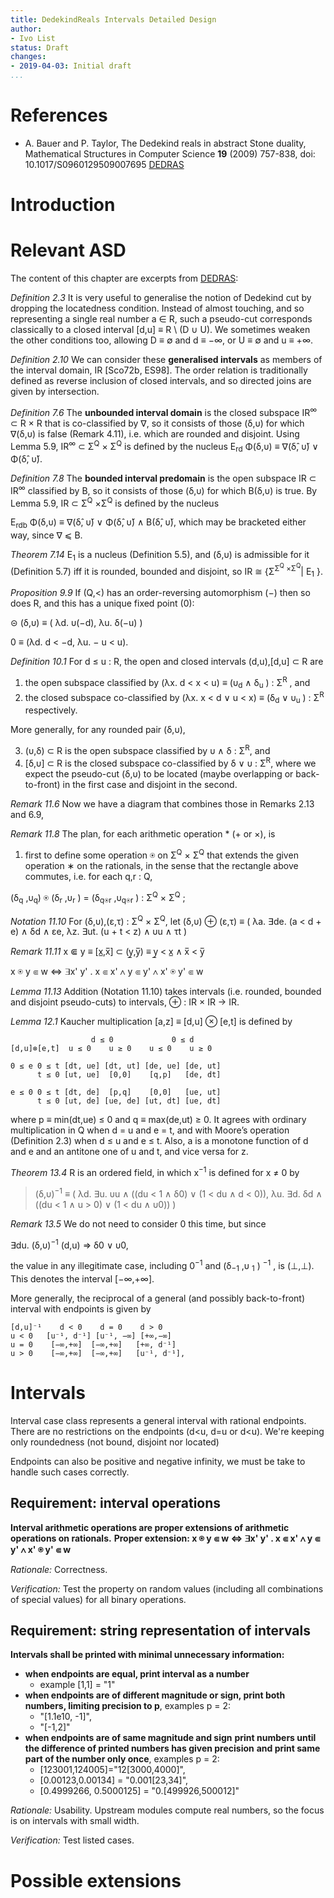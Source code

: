 ```yaml
---
title: DedekindReals Intervals Detailed Design
author:
- Ivo List
status: Draft
changes:
- 2019-04-03: Initial draft
...
```


# References

-  A. Bauer and P. Taylor, The Dedekind reals in abstract Stone duality,
  Mathematical Structures in Computer Science **19** (2009) 757-838, doi: 10.1017/S0960129509007695 [DEDRAS]

[DEDRAS]: http://paultaylor.eu/ASD/dedras/


# Introduction

# Relevant ASD

The content of this chapter are excerpts from [DEDRAS]:

*Definition 2.3* It is very useful to generalise the notion of Dedekind cut by dropping the locatedness condition.
Instead of almost touching, and so representing a single real number a ∈ R, such
a pseudo-cut corresponds classically to a closed interval [d,u] ≡ R \ (D ∪ U). We sometimes
weaken the other conditions too, allowing D ≡ ∅ and d ≡ −∞, or U ≡ ∅ and u ≡ +∞.

*Definition 2.10* We can consider these **generalised intervals** as members of the interval domain, IR [Sco72b, ES98].
The order relation is traditionally defined as reverse inclusion of closed intervals,
and so directed joins are given by intersection.

*Definition 7.6* The **unbounded interval domain** is the closed subspace IR<sup>∞</sup> ⊂ R × R that is
co-classified by ∇, so it consists of those (δ,υ) for which ∇(δ,υ) is false (Remark 4.11), i.e. which
are rounded and disjoint. Using Lemma 5.9, IR<sup>∞</sup> ⊂ Σ<sup>Q</sup> × Σ<sup>Q</sup> is defined by the nucleus
E<sub>rd</sub> Φ(δ,υ) ≡ ∇(δ&#770;, υ&#780;) ∨ Φ(δ&#770;, υ&#780;).

*Definition 7.8* The **bounded interval predomain** is the open subspace IR ⊂ IR<sup>∞</sup> classified by
B, so it consists of those (δ,υ) for which B(δ,υ) is true. By Lemma 5.9, IR ⊂ Σ<sup>Q</sup> ×Σ<sup>Q</sup> is defined
by the nucleus

E<sub>rdb</sub> Φ(δ,υ) ≡ ∇(δ&#770;, υ&#780;) ∨ Φ(δ&#770;, υ&#780;) ∧ B(δ&#770;, υ&#780;),
which may be bracketed either way, since ∇ ⩽ B.

*Theorem 7.14* E<sub>1</sub> is a nucleus (Definition 5.5), and (δ,υ) is admissible for it (Definition 5.7) iff
it is rounded, bounded and disjoint, so IR ≅    {Σ<sup>Σ<sup>Q</sup> ×Σ<sup>Q</sup></sup>| E<sub>1</sub> }.


*Proposition 9.9* If (Q,<) has an order-reversing automorphism (−) then so does R, and this
has a unique fixed point (0):

⊝ (δ,υ) ≡ ( λd. υ(−d), λu. δ(−u) )

0 ≡ (λd. d < −d, λu. − u < u).


*Definition 10.1* For d ≤ u : R, the open and closed intervals (d,u),[d,u] ⊂ R are

  1. the open subspace classified by (λx. d < x < u) ≡ (υ<sub>d</sub> ∧ δ<sub>u</sub> ) : Σ<sup>R</sup> , and
  2. the closed subspace co-classified by (λx. x < d ∨ u < x) ≡ (δ<sub>d</sub> ∨ υ<sub>u</sub> ) : Σ<sup>R</sup> respectively.

  More generally, for any rounded pair (δ,υ),

  3. (υ,δ) ⊂ R is the open subspace classified by υ ∧ δ : Σ<sup>R</sup>, and
  4. [δ,υ] ⊂ R is the closed subspace co-classified by δ ∨ υ : Σ<sup>R</sup>,
where we expect the pseudo-cut (δ,υ) to be located (maybe overlapping or back-to-front) in the
first case and disjoint in the second.

*Remark 11.6* Now we have a diagram that combines those in Remarks 2.13 and 6.9,

*Remark 11.8* The plan, for each arithmetic operation * (+ or ×), is

  1. first to define some operation ⍟ on Σ<sup>Q</sup> × Σ<sup>Q</sup> that extends the given operation ∗ on the
   rationals, in the sense that the rectangle above commutes, i.e. for each q,r : Q,
   
   (δ<sub>q</sub> ,υ<sub>q</sub>) ⍟ (δ<sub>r</sub> ,υ<sub>r</sub> ) = (δ<sub>q⍟r</sub> ,υ<sub>q⍟r</sub> ) : Σ<sup>Q</sup> × Σ<sup>Q</sup> ;

*Notation 11.10* For (δ,υ),(ε,τ) : Σ<sup>Q</sup> × Σ<sup>Q</sup>, let
(δ,υ) ⊕ (ε,τ) ≡ ( λa. ∃de. (a < d + e) ∧ δd ∧ εe, λz. ∃ut. (u + t < z) ∧ υu ∧ τt )

*Remark 11.11*
x ⋐ y ≡ [x&#818;,x&#773;] ⊂ (y&#818;,y&#773;) ≡ y&#818; < x&#818; ∧  x&#773;  < y&#773;

x ⍟ y ⋐  w ⇔  ∃x' y' . x ⋐ x' ∧ y ⋐ y' ∧ x' ⍟  y' ⋐  w

*Lemma 11.13* Addition (Notation 11.10) takes intervals (i.e. rounded, bounded and disjoint
pseudo-cuts) to intervals, ⊕ : IR × IR → IR.

*Lemma 12.1* Kaucher multiplication [a,z] ≡ [d,u] ⊗ [e,t] is defined by

```
                  d ≤ 0             0 ≤ d  
[d,u]⊗[e,t]  u ≤ 0    u ≥ 0    u ≤ 0    u ≥ 0  
        
0 ≤ e 0 ≤ t [dt, ue] [dt, ut] [de, ue] [de, ut] 
      t ≤ 0 [ut, ue]  [0,0]    [q,p]   [de, dt]  
        
e ≤ 0 0 ≤ t [dt, de]  [p,q]    [0,0]   [ue, ut] 
      t ≤ 0 [ut, de] [ue, de] [ut, dt] [ue, dt]
```

where p ≡ min(dt,ue) ≤ 0 and q ≡ max(de,ut) ≥ 0. It agrees with ordinary multiplication in Q
when d = u and e = t, and with Moore’s operation (Definition 2.3) when d ≤ u and e ≤ t. Also,
a is a monotone function of d and e and an antitone one of u and t, and vice versa for z. 

*Theorem 13.4* R is an ordered field, in which x<sup>−1</sup> is defined for x ≠ 0 by

>  (δ,υ)<sup>−1</sup> ≡
>    ( λd. ∃u. υu ∧ ((du < 1 ∧ δ0) ∨ (1 < du ∧ d < 0)),
>      λu. ∃d. δd ∧ ((du < 1 ∧ u > 0) ∨ (1 < du ∧ υ0)) ) 


*Remark 13.5* We do not need to consider 0 this time, but since

   ∃du. (δ,υ)<sup>−1</sup> (d,u) ⇒ δ0 ∨ υ0,

the value in any illegitimate case, including 0<sup>−1</sup> and (δ<sub>−1</sub> ,υ <sub>1</sub> ) <sup>−1</sup> , is (⊥,⊥).
This denotes the interval [−∞,+∞].

More generally, the reciprocal of a general (and possibly back-to-front) interval with endpoints
is given by

```
[d,u]⁻¹    d < 0    d = 0    d > 0
u < 0   [u⁻¹, d⁻¹] [u⁻¹, −∞] [+∞,−∞]
u = 0    [−∞,+∞]  [−∞,+∞]   [+∞, d⁻¹]
u > 0    [−∞,+∞]  [−∞,+∞]   [u⁻¹, d⁻¹],
```

# Intervals

Interval case class represents a general interval with rational endpoints. There are no restrictions on the endpoints
 (d<u, d=u or d<u). We're keeping only roundedness (not bound, disjoint nor located)

Endpoints can also be positive and negative infinity, we must be take to handle such cases correctly.
 
 
## Requirement: interval operations

**Interval arithmetic operations are proper extensions of arithmetic operations on rationals.**
**Proper extension: x ⍟ y ⋐  w ⇔  ∃x' y' . x ⋐ x' ∧ y ⋐ y' ∧ x' ⍟  y' ⋐  w**
  
*Rationale:* Correctness.  

*Verification:* Test the property on random values (including all combinations of special values) 
for all binary operations.


## Requirement: string representation of intervals

**Intervals shall be printed with minimal unnecessary information:**

  - **when endpoints are equal, print interval as a number**
    - example [1,1] = "1"
  - **when endpoints are of different magnitude or sign, print both numbers, limiting precision to p**, 
     examples p = 2:
       - "[1.1e10, -1]",
       - "[-1,2]"
  - **when endpoints are of same magnitude and sign**
    **print numbers until the difference of printed numbers has given precision**
    **and print same part of the number only once**, examples p = 2: 
      - [123001,124005]="12[3000,4000]",
      - [0.00123,0.00134] = "0.001[23,34]",
      - [0.4999266, 0.5000125] = "0.[499926,500012]"  
     

*Rationale:* Usability. Upstream modules compute real numbers, so the focus is on intervals with small width.

*Verification:* Test listed cases.

# Possible extensions


